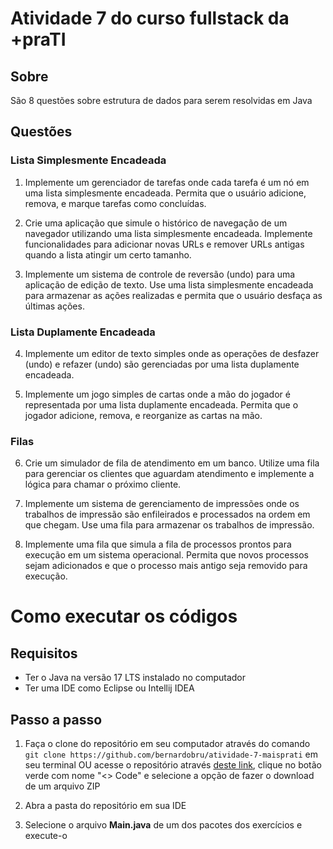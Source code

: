 # Atividade 7 do curso fullstack da +praTI

## Sobre

São 8 questões sobre estrutura de dados para serem resolvidas em Java

## Questões

### Lista Simplesmente Encadeada

1. Implemente um gerenciador de tarefas onde cada tarefa é um nó em uma lista simplesmente encadeada. Permita que o usuário adicione, remova, e marque tarefas como concluídas.

2. Crie uma aplicação que simule o histórico de navegação de um navegador utilizando uma lista simplesmente encadeada. Implemente funcionalidades para adicionar novas URLs e remover URLs antigas quando a lista atingir um certo tamanho.

3. Implemente um sistema de controle de reversão (undo) para uma aplicação de edição de texto. Use uma lista simplesmente encadeada para armazenar as ações realizadas e permita que o usuário desfaça as últimas ações.

### Lista Duplamente Encadeada

4. Implemente um editor de texto simples onde as operações de desfazer (undo) e refazer (undo) são gerenciadas por uma lista duplamente encadeada.

5. Implemente um jogo simples de cartas onde a mão do jogador é representada por uma lista duplamente encadeada. Permita que o jogador adicione, remova, e reorganize as cartas na mão.

### Filas

6. Crie um simulador de fila de atendimento em um banco. Utilize uma fila para gerenciar os clientes que aguardam atendimento e implemente a lógica para chamar o próximo cliente.

7. Implemente um sistema de gerenciamento de impressões onde os trabalhos de impressão são enfileirados e processados na ordem em que chegam. Use uma fila para armazenar os trabalhos de impressão.

8. Implemente uma fila que simula a fila de processos prontos para execução em um sistema operacional. Permita que novos processos sejam adicionados e que o processo mais antigo seja removido para execução.

# Como executar os códigos

## Requisitos

- Ter o Java na versão 17 LTS instalado no computador
- Ter uma IDE como Eclipse ou Intellij IDEA

## Passo a passo

1. Faça o clone do repositório em seu computador através do comando `git clone https://github.com/bernardobru/atividade-7-maisprati` em seu terminal OU acesse o repositório através [deste link](https://github.com/bernardobru/atividade-7-maisprati), clique no botão verde com nome "<> Code" e selecione a opção de fazer o download de um arquivo ZIP

2. Abra a pasta do repositório em sua IDE

3. Selecione o arquivo **Main.java** de um dos pacotes dos exercícios e execute-o